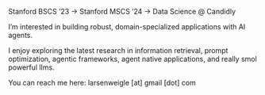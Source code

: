 Stanford BSCS ’23 → Stanford MSCS ’24 → Data Science @ Candidly

I’m interested in building robust, domain-specialized applications with AI agents.

I enjoy exploring the latest research in information retrieval, prompt optimization, agentic frameworks, agent native applications, and really smol powerful llms.

You can reach me here: larsenweigle [at] gmail [dot] com
